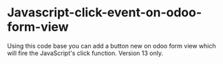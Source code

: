 # Javascript-click-event-on-odoo-form-view
Using this code base you can add a button new on odoo form view which will fire the JavaScript's click function. Version 13 only.
